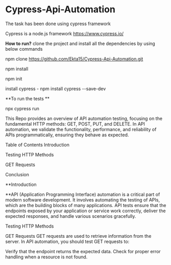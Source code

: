 # Cypress-Api-Automation
The task has been done using cypress framework

Cypress is a node.js framework 
https://www.cypress.io/

**How to run?**
clone the project and install all the dependencies by using below commands

npm clone https://github.com/Ekta15/Cypress-Api-Automation.git


npm install

npm init 

install cypress - npm install cypress --save-dev

**To run the tests **

npx cypress run 

This Repo provides an overview of API automation testing, focusing on the fundamental HTTP methods: GET, POST, PUT, and DELETE. In API automation, we validate the functionality, performance, and reliability of APIs programmatically, ensuring they behave as expected.

Table of Contents Introduction

Testing HTTP Methods

GET Requests


Conclusion

**Introduction

**API (Application Programming Interface) automation is a critical part of modern software development. It involves automating the testing of APIs, which are the building blocks of many applications. API tests ensure that the endpoints exposed by your application or service work correctly, deliver the expected responses, and handle various scenarios gracefully.

Testing HTTP Methods

GET Requests GET requests are used to retrieve information from the server. In API automation, you should test GET requests to:

Verify that the endpoint returns the expected data. Check for proper error handling when a resource is not found.

